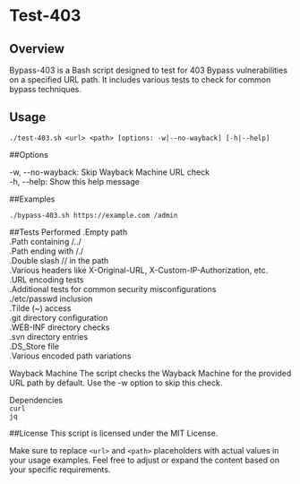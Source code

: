 # Test-403
## Overview

Bypass-403 is a Bash script designed to test for 403 Bypass vulnerabilities on a specified URL path. It includes various tests to check for common bypass techniques.

## Usage


```
./test-403.sh <url> <path> [options: -w|--no-wayback] [-h|--help]
```
##Options

-w, --no-wayback: Skip Wayback Machine URL check<br>
-h, --help: Show this help message

##Examples
  ```
./bypass-403.sh https://example.com /admin
```
##Tests Performed
.Empty path<br>
.Path containing /../<br>
.Path ending with /./<br>
.Double slash // in the path<br>
.Various headers like X-Original-URL, X-Custom-IP-Authorization, etc.<br>
.URL encoding tests<br>
.Additional tests for common security misconfigurations<br>
./etc/passwd inclusion<br>
.Tilde (~) access<br>
.git directory configuration<br>
.WEB-INF directory checks<br>
.svn directory entries<br>
.DS_Store file<br>
.Various encoded path variations<br>

Wayback Machine
The script checks the Wayback Machine for the provided URL path by default. Use the -w option to skip this check.

Dependencies<br>
`curl`<br>
`jq`<br>

##License
This script is licensed under the MIT License.

Make sure to replace `<url>` and `<path>` placeholders with actual values in your usage examples. Feel free to adjust or expand the content based on your specific requirements.
